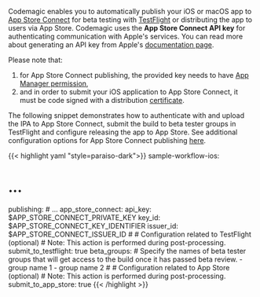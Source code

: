 Codemagic enables you to automatically publish your iOS or macOS app to [App Store Connect](https://appstoreconnect.apple.com/) for beta testing with [TestFlight](https://developer.apple.com/testflight/) or distributing the app to users via App Store. Codemagic uses the **App Store Connect API key** for authenticating communication with Apple's services. You can read more about generating an API key from Apple's [documentation page](https://developer.apple.com/documentation/appstoreconnectapi/creating_api_keys_for_app_store_connect_api).

Please note that:

1. for App Store Connect publishing, the provided key needs to have [App Manager permission](https://help.apple.com/app-store-connect/#/deve5f9a89d7),
2. and in order to submit your iOS application to App Store Connect, it must be code signed with a distribution [certificate](https://developer.apple.com/support/certificates/).

The following snippet demonstrates how to authenticate with and upload the IPA to App Store Connect, submit the build to beta tester groups in TestFlight and configure releasing the app to App Store. See additional configuration options for App Store Connect publishing [here](https://github.com/codemagic-ci-cd/cli-tools/blob/master/docs/app-store-connect/publish.md).

{{< highlight yaml "style=paraiso-dark">}}
sample-workflow-ios:
  # ... 
  publishing:
    # ...
    app_store_connect:
      api_key: $APP_STORE_CONNECT_PRIVATE_KEY
      key_id: $APP_STORE_CONNECT_KEY_IDENTIFIER
      issuer_id: $APP_STORE_CONNECT_ISSUER_ID
        #
        # Configuration related to TestFlight (optional)
        # Note: This action is performed during post-processing.
      submit_to_testflight: true 
      beta_groups: # Specify the names of beta tester groups that will get access to the build once it has passed beta review.
        - group name 1
        - group name 2
      #
      # Configuration related to App Store (optional)
      # Note: This action is performed during post-processing.
      submit_to_app_store: true
{{< /highlight >}}

